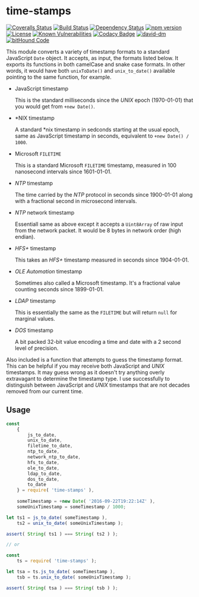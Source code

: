 time-stamps
===========

[![Coveralls Status][coveralls-image]][coveralls-url] [![Build Status][travis-image]][travis-url] [![Dependency Status][depstat-image]][depstat-url] [![npm version][npm-image]][npm-url]  [![License][license-image]][license-url] [![Known Vulnerabilities][snyk-image]][snyk-url]
[![Codacy Badge][codacy-image]][codacy-url]
[![david-dm][david-dm-image]][david-dm-url]
[![bitHound Code][bithound-image]][bithound-url]

This module converts a variety of timestamp formats to a standard JavaScript `Date` object. It accepts, as input, the
formats listed below. It exports its functions in both camelCase and snake case formats. In other words, it would
 have both `unixToDate()` and `unix_to_date()` available pointing to the same function, for example.

* JavaScript timestamp

  This is the standard milliseconds since the _UNIX_ epoch (1970-01-01) that you would get from `+new Date()`.
  
* *NIX timestamp

  A standard *nix timestamp in sedconds starting at the usual epoch, same as JavaScript timestamp in seconds, equivalent
  to `+new Date() / 1000`.
  
* Microsoft `FILETIME`

  This is a standard Microsoft `FILETIME` timestamp, measured in 100 nanosecond intervals since 1601-01-01.
   
* _NTP_ timestamp

  The time carried by the _NTP_ protocol in seconds since 1900-01-01 along with a fractional second in microsecond
  intervals.
  
* _NTP_ network timestamp

  Essentiall same as above except it accepts a `Uint8Array` of raw input from the network packet. It would be 8 bytes
  in network order (high endian).
  
* _HFS+_ timestamp

  This takes an _HFS+_ timestamp measured in seconds since 1904-01-01.
  
* _OLE Automation_ timestamp

  Sometimes also called a Microsoft timestamp. It's a fractional value counting seconds since 1899-01-01.
  
* _LDAP_ timestamp

  This is essentially the same as the `FILETIME` but will return `null` for marginal values.
  
* _DOS_ timestamp

  A bit packed 32-bit value encoding a time and date with a 2 second level of precision.
  
Also included is a function that attempts to guess the timestamp format. This can be helpful if you may receive both
 JavaScript and _UNIX_ timestamps. It may guess wrong as it doesn't try anything overly extravagant to determine
 the timestamp type. I use successfully to distinguish between JavaScript and _UNIX_ timestamps that are not decades
 removed from our current time.
 
## Usage

```js
const
    { 
        js_to_date, 
        unix_to_date, 
        filetime_to_date, 
        ntp_to_date, 
        network_ntp_to_date, 
        hfs_to_date, 
        ole_to_date,
        ldap_to_date,
        dos_to_date,
        to_date
    } = require( 'time-stamps' ),
    
    someTimestamp = +new Date( '2016-09-22T19:22:14Z' ),
    someUnixTimestamp = someTimestamp / 1000;

let ts1 = js_to_date( someTimestamp ),
    ts2 = unix_to_date( someUnixTimestamp );

assert( String( ts1 ) === String( ts2 ) );

// or

const 
    ts = require( 'time-stamps' );

let tsa = ts.js_to_date( someTimestamp ),
    tsb = ts.unix_to_date( someUnixTimestamp );

assert( String( tsa ) === String( tsb ) );
```

[coveralls-image]: https://coveralls.io/repos/github/julianjensen/time-stamps/badge.svg?branch=master
[coveralls-url]: https://coveralls.io/github/julianjensen/time-stamps?branch=master

[travis-url]: https://travis-ci.org/julianjensen/time-stamps
[travis-image]: http://img.shields.io/travis/julianjensen/time-stamps.svg

[depstat-url]: https://gemnasium.com/github.com/julianjensen/time-stamps
[depstat-image]: https://gemnasium.com/badges/github.com/julianjensen/time-stamps.svg

[npm-url]: https://badge.fury.io/js/time-stamps
[npm-image]: https://badge.fury.io/js/time-stamps.svg

[license-url]: https://github.com/julianjensen/time-stamps/blob/master/LICENSE
[license-image]: https://img.shields.io/badge/license-MIT-brightgreen.svg

[snyk-url]: https://snyk.io/test/github/julianjensen/time-stamps
[snyk-image]: https://snyk.io/test/github/julianjensen/time-stamps/badge.svg

[codacy-url]: https://www.codacy.com/app/julianjensen/time-stamps?utm_source=github.com&amp;utm_medium=referral&amp;utm_content=julianjensen/time-stamps&amp;utm_campaign=Badge_Grade
[codacy-image]: https://api.codacy.com/project/badge/Grade/2f7a4653c6f64569baa946125494e26a

[david-dm-image]: https://david-dm.org/julianjensen/time-stamps.svg
[david-dm-url]: https://david-dm.org/julianjensen/time-stamps

[bithound-image]: https://www.bithound.io/github/julianjensen/time-stamps/badges/code.svg
[bithound-url]: https://www.bithound.io/github/julianjensen/time-stamps